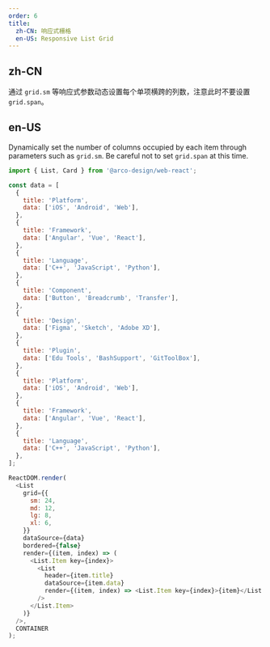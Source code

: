 ```yaml
---
order: 6
title:
  zh-CN: 响应式栅格
  en-US: Responsive List Grid
---
```


## zh-CN

通过 `grid.sm` 等响应式参数动态设置每个单项横跨的列数，注意此时不要设置 `grid.span`。

## en-US


Dynamically set the number of columns occupied by each item through parameters such as `grid.sm`. Be careful not to set `grid.span` at this time.

```js
import { List, Card } from '@arco-design/web-react';

const data = [
  {
    title: 'Platform',
    data: ['iOS', 'Android', 'Web'],
  },
  {
    title: 'Framework',
    data: ['Angular', 'Vue', 'React'],
  },
  {
    title: 'Language',
    data: ['C++', 'JavaScript', 'Python'],
  },
  {
    title: 'Component',
    data: ['Button', 'Breadcrumb', 'Transfer'],
  },
  {
    title: 'Design',
    data: ['Figma', 'Sketch', 'Adobe XD'],
  },
  {
    title: 'Plugin',
    data: ['Edu Tools', 'BashSupport', 'GitToolBox'],
  },
  {
    title: 'Platform',
    data: ['iOS', 'Android', 'Web'],
  },
  {
    title: 'Framework',
    data: ['Angular', 'Vue', 'React'],
  },
  {
    title: 'Language',
    data: ['C++', 'JavaScript', 'Python'],
  },
];

ReactDOM.render(
  <List
    grid={{
      sm: 24,
      md: 12,
      lg: 8,
      xl: 6,
    }}
    dataSource={data}
    bordered={false}
    render={(item, index) => (
      <List.Item key={index}>
        <List
          header={item.title}
          dataSource={item.data}
          render={(item, index) => <List.Item key={index}>{item}</List.Item>}
        />
      </List.Item>
    )}
  />,
  CONTAINER
);
```
